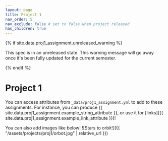 ```yaml
---
layout: page
title: Project 1
nav_order: 5
nav_exclude: false # set to false when project released
has_children: true
---
```


{% if site.data.proj1_assignment.unreleased_warning %}
  <p class="warning">
    This spec is in an unreleased state. This warning message will go away once it's been fully updated for the current
    semester.
  </p>
{% endif %}

# Project 1

You can access attributes from `_data/proj1_assignment.yml` to add to these assignments. For instance, you can produce {{ site.data.proj1_assignment.example_string_attribute }}, or use it for [links]({{ site.data.proj1_assignment.example_link_attribute }})!

You can also add images like below!
![Stars to orbit!]({{ "/assets/projects/proj1/orbot.jpg" | relative_url }})
